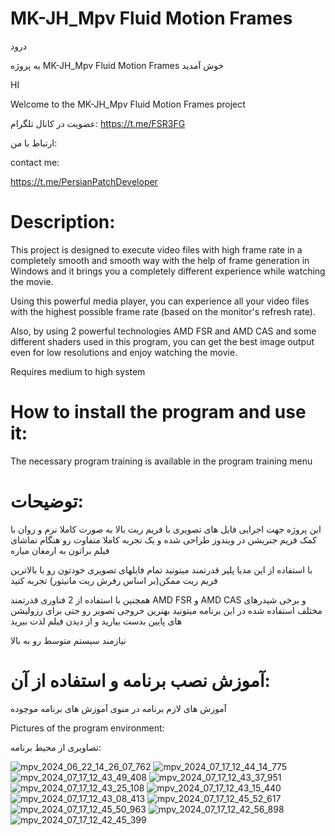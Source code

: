 # MK-JH_Mpv Fluid Motion Frames
درود

 به پروژه MK-JH_Mpv Fluid Motion Frames خوش آمدید

HI

 Welcome to the MK-JH_Mpv Fluid Motion Frames project

عضویت در کانال تلگرام:
https://t.me/FSR3FG

ارتباط با من:

contact me:

https://t.me/PersianPatchDeveloper


Description:
=

This project is designed to execute video files with high frame rate in a completely smooth and smooth way with the help of frame generation in Windows and it brings you a completely different experience while watching the movie.

Using this powerful media player, you can experience all your video files with the highest possible frame rate (based on the monitor's refresh rate).

Also, by using 2 powerful technologies AMD FSR and AMD CAS and some different shaders used in this program, you can get the best image output even for low resolutions and enjoy watching the movie.

Requires medium to high system

How to install the program and use it:
=

The necessary program training is available in the program training menu

توضیحات:
=

این پروژه جهت اجرایی فایل های تصویری با فریم ریت بالا به صورت کاملا نرم و روان با کمک فریم جنریشن در ویندوز طراحی شده و یک تجربه کاملا متفاوت رو هنگام تماشای فیلم براتون به ارمغان میاره

با استفاده از این مدیا پلیر قدرتمند میتونید تمام فایلهای تصویری خودتون رو با بالاترین فریم ریت ممکن(بر اساس رفرش ریت مانیتور) تجربه کنید

همچنین با استفاده از 2 فناوری قدرتمند AMD FSR و AMD CAS و برخی شیدرهای مختلف استفاده شده در این برنامه میتونید بهترین خروجی تصویر رو حتی برای رزولیشن های پایین بدست بیارید و از دیدن فیلم لذت ببرید

نیازمند سیستم متوسط رو به بالا

آموزش نصب برنامه و استفاده از آن:
=

آموزش های لازم برنامه در منوی آموزش های برنامه موچوده



Pictures of the program environment:

تصاویری از محیط برنامه:

![mpv_2024_06_22_14_26_07_762](https://github.com/MK-JH/MK-JH_Mpv-Fluid-Motion-Frames/assets/89070221/dca83095-7e47-4bf2-93e3-a0ffe407a4b5)
![mpv_2024_07_17_12_44_14_775](https://github.com/user-attachments/assets/f5d91ec5-5eba-4307-9d9f-932a3db8c9b6)
![mpv_2024_07_17_12_43_49_408](https://github.com/user-attachments/assets/764becd9-d8d8-41f6-a606-d2ea42a1595b)
![mpv_2024_07_17_12_43_37_951](https://github.com/user-attachments/assets/11ade360-a556-4ac8-9994-4e632a228af5)
![mpv_2024_07_17_12_43_25_108](https://github.com/user-attachments/assets/461f5406-b2ba-4536-a487-d3753c06d4a7)
![mpv_2024_07_17_12_43_15_440](https://github.com/user-attachments/assets/4bef0d44-099e-4896-8f36-00aec456acc8)
![mpv_2024_07_17_12_43_08_413](https://github.com/user-attachments/assets/ebcd6f20-ca22-41da-900f-5d37c5b6aabc)
![mpv_2024_07_17_12_45_52_617](https://github.com/user-attachments/assets/a00c2542-14be-4f35-810b-64d70f1970f3)
![mpv_2024_07_17_12_45_50_963](https://github.com/user-attachments/assets/91d16ec7-4173-47d1-8d3f-ad6d704adbd2)
![mpv_2024_07_17_12_42_56_898](https://github.com/user-attachments/assets/5c68659e-43e6-4ef4-ab97-2c639a5a9ed5)
![mpv_2024_07_17_12_42_45_399](https://github.com/user-attachments/assets/b39063b5-9a9b-4235-a94b-42d96eed9f6e)

